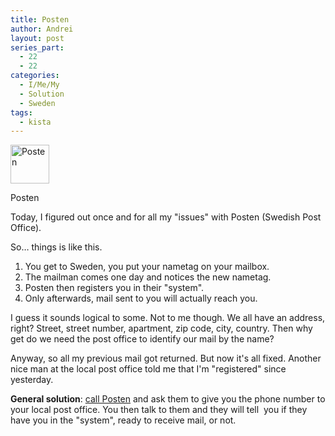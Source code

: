 ```yaml
---
title: Posten
author: Andrei
layout: post
series_part:
  - 22
  - 22
categories:
  - I/Me/My
  - Solution
  - Sweden
tags:
  - kista
---
```

<div class="wp-caption alignright" style="width: 72px">
  <img title="Posten" src="http://www.posten.se/img/framework/logotype.gif" alt="Posten" width="62" height="62" /><p class="wp-caption-text">
    Posten
  </p>
</div>

Today, I figured out once and for all my "issues" with Posten (Swedish Post Office).

So… things is like this.

1.  You get to Sweden, you put your nametag on your mailbox.
2.  The mailman comes one day and notices the new nametag.
3.  Posten then registers you in their "system".
4.  Only afterwards, mail sent to you will actually reach you.



I guess it sounds logical to some. Not to me though. We all have an address, right? Street, street number, apartment, zip code, city, country. Then why get do we need the post office to identify our mail by the name?

Anyway, so all my previous mail got returned. But now it's all fixed. Another nice man at the local post office told me that I'm "registered" since yesterday.

**General solution**: [call Posten][1] and ask them to give you the phone number to your local post office. You then talk to them and they will tell  you if they have you in the "system", ready to receive mail, or not.

 [1]: http://www.posten.se/kontakta_oss